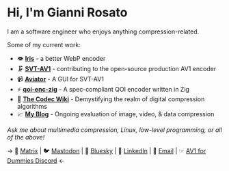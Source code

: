 # Hi, I'm Gianni Rosato

I am a software engineer who enjoys anything compression-related.

Some of my current work:

- 👁️ **[Iris](https://halide.cx/iris/index.html)** - a better WebP encoder
- 🗜️ **[SVT-AV1](https://gitlab.com/AOMediaCodec/SVT-AV1/)** - contributing to the open-source production AV1 encoder
- 📹 **[Aviator](https://wiki.x266.mov/docs/utilities/Aviator)** - A GUI for SVT-AV1
- ⚡️ **[qoi-enc-zig](https://github.com/gianni-rosato/qoi-enc-zig)** - A spec-compliant QOI encoder written in Zig
- 📖 **[The Codec Wiki](https://wiki.x266.mov/)** - Demystifying the realm of digital compression algorithms
- 📈 **[My Blog](https://giannirosato.com/blog/)** - Ongoing evaluation of image, video, & data compression

*Ask me about multimedia compression, Linux, low-level programming, or all of the above!*

-> 📲 [Matrix](https://matrix.to/#/@computerbustr:matrix.org) | 🐦️ [Mastodon](https://disobey.net/@gianni) | 🦋 [Bluesky](https://bsky.app/profile/giannirosato.com) | 🧾 [LinkedIn](https://www.linkedin.com/in/gianni-r-52487124b/) | 📧 [Email](mailto:grosatowork@proton.me) | ☞ [AV1 for Dummies Discord](https://discord.gg/bbQD5MjDr3) <-
